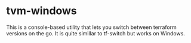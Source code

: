 # tvm-windows
This is a console-based utility that lets you switch between terraform versions on the go. It is quite simillar to tf-switch but works on Windows.
